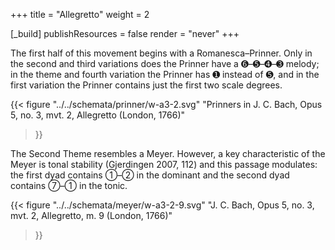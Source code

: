 +++
title = "Allegretto"
weight = 2

[_build]
publishResources = false
render = "never"
+++

The first half of this movement begins with a Romanesca–Prinner. Only in the
second and third variations does the Prinner have a ➏–➎–➍–➌ melody; in the
theme and fourth variation the Prinner has ➊ instead of ➎, and in the first
variation the Prinner contains just the first two scale degrees.

{{<
  figure
  "../../schemata/prinner/w-a3-2.svg"
  "Prinners in J. C. Bach, Opus 5, no. 3, mvt. 2, Allegretto (London, 1766)"
>}}

The Second Theme resembles a Meyer. However, a key characteristic of the Meyer
is tonal stability (Gjerdingen 2007, 112) and this passage modulates: the first
dyad contains ➀–➁ in the dominant and the second dyad contains ➆–➀ in the
tonic.

{{<
  figure
  "../../schemata/meyer/w-a3-2-9.svg"
  "J. C. Bach, Opus 5, no. 3, mvt. 2, Allegretto, m. 9 (London, 1766)"
>}}

